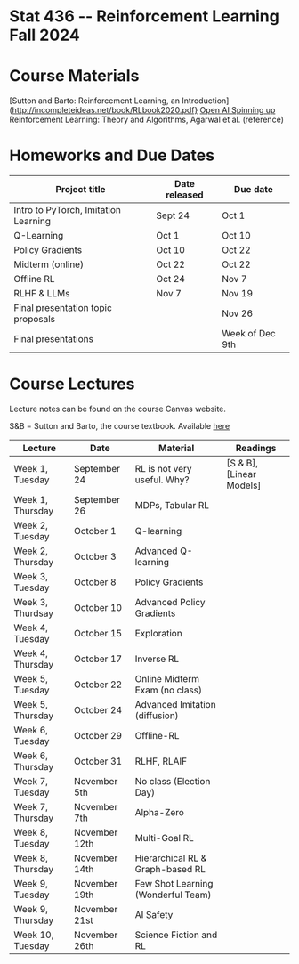 # Stat 436 -- Reinforcement Learning Fall 2024

# Course Materials
[Sutton and Barto: Reinforcement Learning, an Introduction](http://incompleteideas.net/book/RLbook2020.pdf}
[Open AI Spinning up](https://spinningup.openai.com/en/latest/spinningup/keypapers.html)
Reinforcement Learning: Theory and Algorithms, Agarwal et al. (reference)


# Homeworks and Due Dates


| Project title                  | Date released | Due date                
|--------------------------------|---------------|-------------------------|
|   Intro to PyTorch, Imitation Learning       | Sept 24   | Oct 1  |
|   Q-Learning      |  Oct 1   | Oct 10  |
|   Policy Gradients     |  Oct 10   | Oct 22  |
|   Midterm (online)    |  Oct 22   | Oct 22  |
|   Offline RL     | Oct 24  | Nov 7  |
|   RLHF & LLMs     |  Nov 7   | Nov 19  |
| Final presentation topic proposals |       |  Nov 26   | 
|  Final presentations        |       | Week of Dec 9th |


# Course Lectures 

Lecture notes can be found on the course Canvas website. 

S&B = Sutton and Barto, the course textbook. Available [here](http://incompleteideas.net/book/RLbook2020.pdf)


| Lecture              | Date        | Material                                      | Readings |
|----------------------|-------------|----------------------------------------------|----------|
| Week 1, Tuesday       | September 24   | RL is not very useful. Why?                  | [S & B], [Linear Models] |
| Week 1, Thursday       | September 26   | MDPs, Tabular RL                             |          |
| Week 2, Tuesday     | October 1  | Q-learning                                   |          |
| Week 2, Thursday     | October 3  | Advanced Q-learning                          |          |
| Week 3, Tuesday      | October 8  | Policy Gradients                             |          |
| Week 3, Thurdsay    | October 10  | Advanced Policy Gradients                    |          |
| Week 4, Tuesday    | October 15  | Exploration                                  |          |
| Week 4, Thursday    | October 17  | Inverse RL                                   |          |
| Week 5, Tuesday    | October 22  | Online Midterm Exam (no class)                                  |          |
| Week 5, Thursday  | October 24  | Advanced Imitation (diffusion)               |          |
| Week 6, Tuesday      | October 29  | Offline-RL                                   |          |
| Week 6, Thursday | October 31 | RLHF, RLAIF                                  |          |
| Week 7, Tuesday | November 5th | No class (Election Day)                               |          |
| Week 7, Thursday      | November 7th | Alpha-Zero                                   |          |
| Week 8, Tuesday    | November 12th | Multi-Goal RL                                |          |
| Week 8, Thursday | November 14th | Hierarchical RL & Graph-based RL             |          |
| Week 9, Tuesday      | November 19th | Few Shot Learning (Wonderful Team)           |          |
| Week 9, Thursday     | November 21st | AI Safety                                    |          |
| Week 10, Tuesday     | November 26th    | Science Fiction and RL                       |          |





